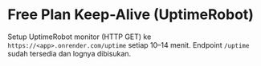 # Free Plan Keep-Alive (UptimeRobot)
Setup UptimeRobot monitor (HTTP GET) ke `https://<app>.onrender.com/uptime` setiap 10–14 menit.
Endpoint `/uptime` sudah tersedia dan lognya dibisukan.
